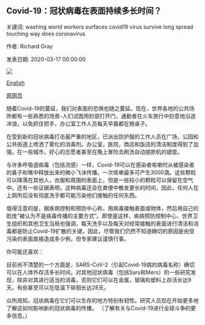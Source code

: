 ## Covid-19：冠状病毒在表面持续多长时间？

关键词: washing world workers surfaces covid19 virus survive long spread touching way does coronavirus

作者: Richard Gray

发表日期: 2020-03-17 00:00:00

![](https://ichef.bbci.co.uk/wwfeatures/live/624_351/images/live/p0/86/vr/p086vryj.jpg)

[English](Covid-19%3A%20How%20long%20does%20the%20coronavirus%20last%20on%20surfaces%3F.md)

[原网页](https://www.bbc.com/future/article/20200317-covid-19-how-long-does-the-coronavirus-last-on-surfaces)

随着Covid-19的蔓延，我们对表面的恐惧也随之蔓延。现在，世界各地的公共场所都有一些熟悉的场景-人们试图用肘部打开门，通勤者在火车旅行中刻意地沿途冲浪，以免抓住把手，办公室工作人员每天早晨都在擦桌子。

在受到新的冠状病毒打击最严重的地区，已派出防护服的工作人员在广场，公园和公共街道上喷洒了雾化的消毒剂。办公室，医院，商店和饭店的清洁制度得到了加强。在一些城市，好心的志愿者甚至在晚上冒险去刷洗自动提款机的键盘。

与许多呼吸道病毒（包括流感）一样，Covid-19可以在感染者咳嗽时从被感染者的鼻子和嘴中释放出来的微小飞沫传播。一次咳嗽最多可产生3000滴。这些颗粒可以降落在其他人，衣服和周围的表面上，但是一些较小的颗粒可以保留在空气中。还有一些证据表明，这种病毒还会在粪便中散发更长的时间，因此，任何人在上厕所后没有彻底洗手都可能污染他们接触的任何东西。

值得注意的是，据疾病控制和预防中心称，用病毒接触表面或物体，然后用自己的脸庞“被认为不是病毒传播的主要方式”。即使是这样，疾病预防控制中心，世界卫生组织和其他卫生当局也强调，每天洗手以及每天对经常接触的表面进行清洁和消毒都是防止Covid-19扩散的关键。因此，尽管我们仍然不知道确切的原因是由受污染的表面直接造成多少例，但专家建议谨慎行事。

你可能还喜欢：

目前尚不清楚的一个方面是，SARS-CoV-2（引起Covid-19病的病毒名称）确切可以在人体外存活多长时间。对其他冠状病毒（包括Sars和Mers）的一些研究发现，除非对其进行适当的消毒，否则它们可以在金属，玻璃和塑料上存活长达9天。有些甚至可以在低温下徘徊长达28天。

众所周知，冠状病毒在它们可以生存的地方特别有韧性。研究人员现在开始更多地了解这如何影响新的冠状病毒的传播。 （了解有关与Covid-19进行全球斗争的更多信息。）
